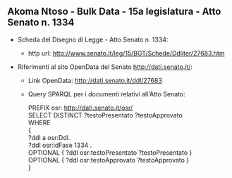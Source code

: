 ## Akoma Ntoso - Bulk Data - 15a legislatura - Atto Senato n. 1334 ##

* Scheda del Disegno di Legge - Atto Senato n. 1334:
	* http url: http://www.senato.it/leg/15/BGT/Schede/Ddliter/27683.htm

* Riferimenti al sito OpenData del Senato http://dati.senato.it/:
	* Link OpenData: http://dati.senato.it/ddl/27683
	* Query SPARQL per i documenti relativi all'Atto Senato:

        PREFIX osr: <http://dati.senato.it/osr/>  
		SELECT DISTINCT ?testoPresentato ?testoApprovato  
		WHERE  
		{  
		    ?ddl a osr:Ddl.  
		    ?ddl osr:idFase 1334 .  
		    OPTIONAL { ?ddl osr:testoPresentato ?testoPresentato }  
		    OPTIONAL { ?ddl osr:testoApprovato ?testoApprovato }  
		}
		
